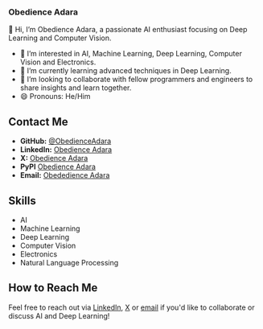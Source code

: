 ###  **Obedience Adara**

👋 Hi, I’m Obedience Adara, a passionate AI enthusiast focusing on Deep Learning and Computer Vision.

- 👀 I’m interested in AI, Machine Learning, Deep Learning, Computer Vision and Electronics.
- 🌱 I’m currently learning advanced techniques in Deep Learning.
- 💞️ I’m looking to collaborate with fellow programmers and engineers to share insights and learn together.
- 😄 Pronouns: He/Him

## **Contact Me**

- **GitHub:** [@ObedienceAdara](https://github.com/ObedienceAdara)
- **LinkedIn:** [Obedience Adara](https://www.linkedin.com/in/obedience-adara-5832062b2)
- **X:** [Obedience Adara](https://www.X.com/ObedienceAdara)
- **PyPI** [Obedience Adara](https://pypi.org/user/obedienceadara)
- **Email:** [Obededience Adara](obedienceadara@gmail.com)

<!-- ## **Projects**

- **Project 1:** Brief description and link (if applicable)
- **Project 2:** Brief description and link (if applicable)
- ...

-->

## **Skills**

- AI
- Machine Learning
- Deep Learning
- Computer Vision
- Electronics
- Natural Language Processing


## **How to Reach Me**

Feel free to reach out via [LinkedIn](https://www.linkedin.com/in/obedience-adara-5832062b2), [X](https://www.X.com/ObedienceAdara) or [email](obedienceadara@gmail.com) if you'd like to collaborate or discuss AI and Deep Learning!
